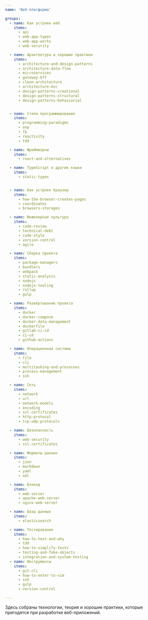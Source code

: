 ```yaml
---
name: 'Веб-платформа'

groups:
  - name: Как устроен веб
    items:
      - api
      - web-app-types
      - web-app-works
      - web-security

  - name: Архитектура и хорошие практики
    items:
      - architecture-and-design-patterns
      - architecture-data-flow
      - microservices
      - gateway-bff
      - clean-architecture
      - architecture-mvc
      - design-patterns-creational
      - design-patterns-structural
      - design-patterns-behaviorial


  - name: Стили программирования
    items:
      - programming-paradigms
      - oop
      - fp
      - reactivity
      - tdd

  - name: Фреймворки
    items:
      - react-and-alternatives

  - name: TypeScript и другие языки
    items:
      - static-types


  - name: Как устроен браузер
    items:
      - how-the-browser-creates-pages
      - coordinates
      - browsers-storages

  - name: Инженерная культура
    items:
      - code-review
      - technical-debt
      - code-style
      - version-control
      - agile

  - name: Сборка проекта
    items:
      - package-managers
      - bundlers
      - webpack
      - static-analysis
      - nodejs
      - nodejs-tooling
      - rollup
      - gulp

  - name: Развёртывание проекта
    items:
      - docker
      - docker-compose
      - docker-data-management
      - dockerfile
      - gitlab-ci-cd
      - ci-cd
      - github-actions

  - name: Операционная система
    items:
      - file
      - cli
      - multitasking-and-processes
      - process-management
      - ssh

  - name: Сеть
    items:
      - network
      - url
      - network-models
      - encoding
      - ssl-certificates
      - http-protocol
      - tcp-udp-protocols

  - name: Безопасность
    items:
      - web-security
      - ssl-certificates

  - name: Форматы данных
    items:
      - json
      - markdown
      - yaml
      - xml

  - name: Бэкенд
    items:
      - web-server
      - apache-web-server
      - nginx-web-server

  - name: Базы данных
    items:
      - elasticsearch

  - name: Тестирование
    items:
      - how-to-test-and-why
      - tdd
      - how-to-simplify-tests
      - testing-and-fake-objects
      - integration-and-system-testing
  - name: Инструменты
    items:
      - git-cli
      - how-to-enter-to-vim
      - ssh
      - gulp
      - version-control

---
```


Здесь собраны технологии, теория и хорошие практики, которые пригодятся при разработке веб-приложений.
